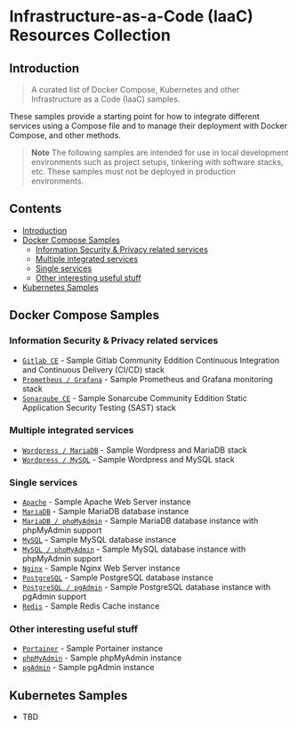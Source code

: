 # Infrastructure-as-a-Code (IaaC) Resources Collection

## Introduction

> A curated list of Docker Compose, Kubernetes and other Infrastructure as a Code (IaaC) samples.

These samples provide a starting point for how to integrate different services using a Compose file and to manage their deployment with Docker Compose, and other methods.

> **Note**
> The following samples are intended for use in local development environments such as project setups, tinkering with software stacks, etc. These samples must not be deployed in production environments.

<!-- lint disable awesome-toc -->
## Contents
* [Introduction](#introduction)
* [Docker Compose Samples](#docker-compose-samples)
  * [Information Security & Privacy related services](#information-security--privacy-related-services)
  * [Multiple integrated services](#multiple-integrated-services)
  * [Single services](#single-services)
  * [Other interesting useful stuff](#other-interesting-useful-stuff)
* [Kubernetes Samples](#kubernetes-samples)


## Docker Compose Samples

### Information Security &amp; Privacy related services
* [`Gitlab CE`](docker-compose/gitlab-ce/compose.yml) - Sample Gitlab Community Eddition Continuous Integration and Continuous Delivery (CI/CD) stack
* [`Prometheus / Grafana`](docker-compose/prometheus-grafana/compose.yml) - Sample Prometheus and Grafana monitoring stack
* [`Sonarqube CE`](docker-compose/sonarqube/compose.yml) - Sample Sonarcube Community Eddition Static Application Security Testing (SAST) stack

### Multiple integrated services
* [`Wordpress / MariaDB`](docker-compose/wordpress-mariadb/compose.yml) - Sample Wordpress and MariaDB stack
* [`Wordpress / MySQL`](docker-compose/wordpress-mysql/compose.yml) - Sample Wordpress and MySQL stack

### Single services
* [`Apache`](docker-compose/apache/compose.yml) - Sample Apache Web Server instance
* [`MariaDB`](docker-compose/mariadb/compose.yml) - Sample MariaDB database instance
* [`MariaDB / phoMyAdmin`](docker-compose/mariadb-phpmuadmin/compose.yml) - Sample MariaDB database instance with phpMyAdmin support
* [`MySQL`](docker-compose/mysql/compose.yml) - Sample MySQL database instance 
* [`MySQL / phoMyAdmin`](docker-compose/mysql-phpmuadmin/compose.yml) - Sample MySQL database instance with phpMyAdmin support
* [`Nginx`](docker-compose/nginx/compose.yml) - Sample Nginx Web Server instance
* [`PostgreSQL`](docker-compose/postgresql/compose.yml) - Sample PostgreSQL database instance
* [`PostgreSQL / pgAdmin`](docker-compose/postgresql-pgadmin/compose.yml) - Sample PostgreSQL database instance with pgAdmin support
* [`Redis`](docker-compose/redis/compose.yml) - Sample Redis Cache instance

### Other interesting useful stuff
* [`Portainer`](docker-compose/portainer/compose.yml) - Sample Portainer instance
* [`phpMyAdmin`](docker-compose/phpmyadmin/compose.yml) - Sample phpMyAdmin instance
* [`pgAdmin`](docker-compose/pgadmin/compose.yml) - Sample pgAdmin instance

## Kubernetes Samples

* TBD